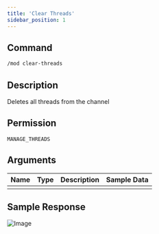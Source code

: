 ```yaml
---
title: 'Clear Threads'
sidebar_position: 1
---
```


## Command
```txt
/mod clear-threads
```

## Description
Deletes all threads from the channel

## Permission
`MANAGE_THREADS`

## Arguments
| Name | Type | Description | Sample Data |
| ---- | ---- | ----------- | ----------- |
|  |  |  |  |

## Sample Response
![Image](https://cdn.utilbot.co/2021-06-30_00-21-33_0d27101a-2f4a-4b97-bdd8-ffb5481b2b31.png)
